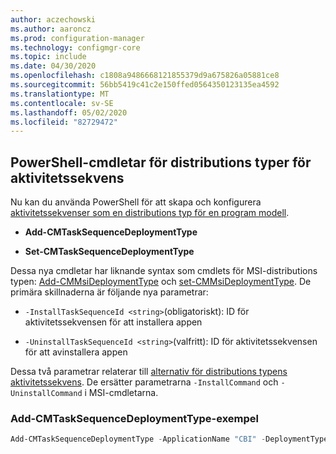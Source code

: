 ```yaml
---
author: aczechowski
ms.author: aaroncz
ms.prod: configuration-manager
ms.technology: configmgr-core
ms.topic: include
ms.date: 04/30/2020
ms.openlocfilehash: c1808a9486668121855379d9a675826a05881ce8
ms.sourcegitcommit: 56bb5419c41c2e150ffed0564350123135ea4592
ms.translationtype: MT
ms.contentlocale: sv-SE
ms.lasthandoff: 05/02/2020
ms.locfileid: "82729472"
---
```

## <a name="powershell-cmdlets-for-task-sequence-deployment-types"></a><a name="bkmk_osdpwsh"></a>PowerShell-cmdletar för distributions typer för aktivitetssekvens

<!--7019342-->

Nu kan du använda PowerShell för att skapa och konfigurera [aktivitetssekvenser som en distributions typ för en program modell](../../../../../apps/get-started/creating-windows-applications.md#bkmk_tsdt).

- **Add-CMTaskSequenceDeploymentType**

- **Set-CMTaskSequenceDeploymentType**

Dessa nya cmdletar har liknande syntax som cmdlets för MSI-distributions typen: [Add-CMMsiDeploymentType](https://docs.microsoft.com/powershell/module/configurationmanager/Add-CMMsiDeploymentType?view=sccm-ps) och [set-CMMsiDeploymentType](https://docs.microsoft.com/powershell/module/configurationmanager/Set-CMMsiDeploymentType?view=sccm-ps). De primära skillnaderna är följande nya parametrar:

- `-InstallTaskSequenceId <string>`(obligatoriskt): ID för aktivitetssekvensen för att installera appen

- `-UninstallTaskSequenceId <string>`(valfritt): ID för aktivitetssekvensen för att avinstallera appen

Dessa två parametrar relaterar till [alternativ för distributions typens aktivitetssekvens](../../../../../apps/deploy-use/create-applications.md#bkmk_dt-ts). De ersätter parametrarna `-InstallCommand` och `-UninstallCommand` i MSI-cmdletarna.

### <a name="add-cmtasksequencedeploymenttype-example"></a>Add-CMTaskSequenceDeploymentType-exempel

```powershell
Add-CMTaskSequenceDeploymentType -ApplicationName "CBI" -DeploymentTypeName "Complex install" -Comment "New Deployment Type" -InstallTaskSequenceId "ABC001EB" -UninstallTaskSequenceId "ABC00378" -ScriptLanguage "PowerShell" -ScriptText "dir"
```
